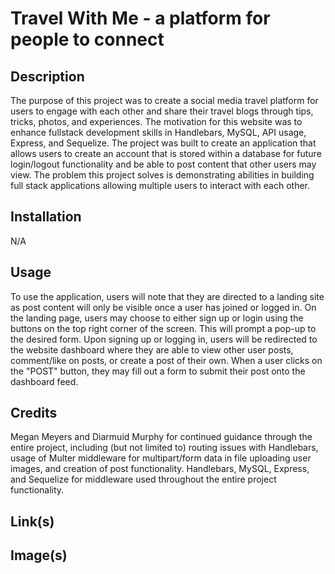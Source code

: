 # Travel With Me - a platform for people to connect

## Description

The purpose of this project was to create a social media travel platform for users to engage with each other and share their travel blogs through tips, tricks, photos, and experiences. The motivation for this website was to enhance fullstack development skills in Handlebars, MySQL, API usage, Express, and Sequelize. The project was built to create an application that allows users to create an account that is stored within a database for future login/logout functionality and be able to post content that other users may view. The problem this project solves is demonstrating abilities in building full stack applications allowing multiple users to interact with each other.

## Installation

N/A

## Usage

To use the application, users will note that they are directed to a landing site as post content will only be visible once a user has joined or logged in. On the landing page, users may choose to either sign up or login using the buttons on the top right corner of the screen. This will prompt a pop-up to the desired form. Upon signing up or logging in, users will be redirected to the website dashboard where they are able to view other user posts, comment/like on posts, or create a post of their own. When a user clicks on the "POST" button, they may fill out a form to submit their post onto the dashboard feed. 

## Credits

Megan Meyers and Diarmuid Murphy for continued guidance through the entire project, including (but not limited to) routing issues with Handlebars, usage of Multer middleware for multipart/form data in file uploading user images, and creation of post functionality. Handlebars, MySQL, Express, and Sequelize for middleware used throughout the entire project functionality. 

## Link(s)

## Image(s)

<!-- a platform for people to connect


landing page
image uplaods // open multiple photos // cloudMary // Google Maps
    process image to prevent too much
google maps putting a pin
text upload
check box for age

user profile pic
followers
like
save
post
comment
feed

//possibly use open ai easy to use// google cloud translation API
save what language the user is in, read the language settings
in the browser default to this with something to overwrite
check about utf-8 -->
